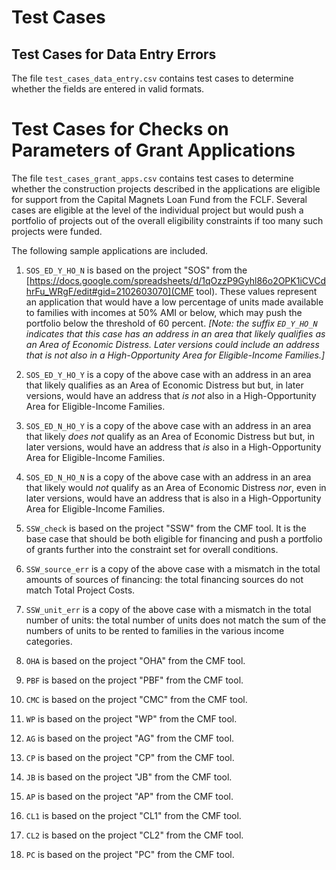 # Test Cases

## Test Cases for Data Entry Errors

The file ```test_cases_data_entry.csv``` contains test cases 
to determine whether the fields are entered in valid formats. 




# Test Cases for Checks on Parameters of Grant Applications

The file ```test_cases_grant_apps.csv``` contains test cases 
to determine whether the construction projects
described in the applications are eligible for support
from the Capital Magnets Loan Fund from the FCLF.
Several cases are eligible at the level of the individual project
but would push a portfolio of projects out of the overall eligibility
constraints if too many such projects were funded.

The following sample applications are included.

1. ```SOS_ED_Y_HO_N``` is based on the project "SOS" from the [https://docs.google.com/spreadsheets/d/1qOzzP9Gyhl86o2OPK1iCVCdhrFu_WRgF/edit#gid=2102603070](CMF tool). These values represent an application that would have a low
percentage of units made available to families with incomes at 50% AMI or below, 
which may push the portfolio below the threshold of 60 percent. *[Note: the suffix ```ED_Y_HO_N``` indicates that this case has an address in an area that likely qualifies as an Area of Economic Distress. Later versions could include an address that is not also in a High-Opportunity  Area for Eligible-Income Families.]*

1. ```SOS_ED_Y_HO_Y``` is a copy of the above case 
with an address in an area that likely qualifies as an Area of Economic Distress but but, in later versions,
would have an address that *is not* also in a High-Opportunity Area for Eligible-Income Families.

1. ```SOS_ED_N_HO_Y``` is a copy of the above case 
with an address in an area that likely *does not*
qualify as an Area of Economic Distress but but, in later versions,
would have an address that *is* also in a High-Opportunity Area for Eligible-Income Families.

1. ```SOS_ED_N_HO_N``` is a copy of the above case 
with an address in an area that likely would *not*
qualify as an Area of Economic Distress *nor*, 
even in later versions,
would have an address that is also in a High-Opportunity Area for Eligible-Income Families.

1. ```SSW_check``` is based on the project "SSW" 
from the CMF tool. It is the base case that should 
be both eligible for financing and push a portfolio
of grants further into the constraint set for overall conditions. 

1. ```SSW_source_err``` is a copy of the above case 
with a mismatch in the total amounts of sources of financing: the total financing sources do not match 
Total Project Costs. 

1. ```SSW_unit_err``` is a copy of the above case 
with a mismatch in the total number of units:
the total number of units does not match the sum
of the numbers of units to be rented to families
in the various income categories. 

1. ```OHA``` is based on the project "OHA" 
from the CMF tool. 

1. ```PBF``` is based on the project "PBF" 
from the CMF tool. 

1. ```CMC``` is based on the project "CMC" 
from the CMF tool. 

1. ```WP``` is based on the project "WP" 
from the CMF tool. 

1. ```AG``` is based on the project "AG" 
from the CMF tool. 

1. ```CP``` is based on the project "CP" 
from the CMF tool. 

1. ```JB``` is based on the project "JB" 
from the CMF tool. 

1. ```AP``` is based on the project "AP" 
from the CMF tool. 

1. ```CL1``` is based on the project "CL1" 
from the CMF tool. 

1. ```CL2``` is based on the project "CL2" 
from the CMF tool. 

1. ```PC``` is based on the project "PC" 
from the CMF tool. 






